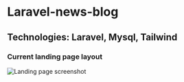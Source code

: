 # Laravel-news-blog

## Technologies: Laravel, Mysql, Tailwind

### Current landing page layout

![Landing page screenshot](https://postimg.cc/N2KbLVg7/9e5021fb)
